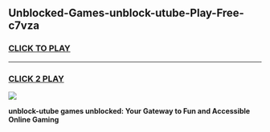 
## Unblocked-Games-unblock-utube-Play-Free-c7vza
<h3>
<a href="https://premium76.site?title=unblock-utube&ref=18A1">CLICK TO PLAY</a></h3>
<hr>

<h3>
<a href="https://premium76.site?title=unblock-utube&ref=18A1">CLICK 2 PLAY</a>
  
</h3>

<a href="https://premium76.site?title=unblock-utube&ref=18A1"><img src="https://clearcache.store/games.png"></a>


**unblock-utube games unblocked: Your Gateway to Fun and Accessible Online Gaming**
